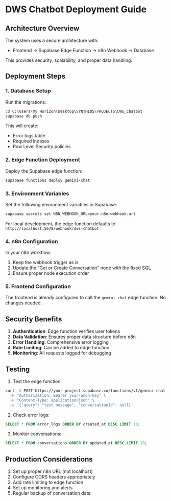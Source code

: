 # DWS Chatbot Deployment Guide

## Architecture Overview

The system uses a secure architecture with:
- Frontend → Supabase Edge Function → n8n Webhook → Database

This provides security, scalability, and proper data handling.

## Deployment Steps

### 1. Database Setup

Run the migrations:
```bash
cd C:\Users\My Horizon\Desktop\SYNTHIOS\PROJECTS\DWS_Chatbot
supabase db push
```

This will create:
- Error logs table
- Required indexes
- Row Level Security policies

### 2. Edge Function Deployment

Deploy the Supabase edge function:
```bash
supabase functions deploy gemini-chat
```

### 3. Environment Variables

Set the following environment variables in Supabase:
```bash
supabase secrets set N8N_WEBHOOK_URL=your-n8n-webhook-url
```

For local development, the edge function defaults to `http://localhost:5678/webhook/dws-chatbot`

### 4. n8n Configuration

In your n8n workflow:
1. Keep the webhook trigger as is
2. Update the "Get or Create Conversation" node with the fixed SQL
3. Ensure proper node execution order

### 5. Frontend Configuration

The frontend is already configured to call the `gemini-chat` edge function. No changes needed.

## Security Benefits

1. **Authentication**: Edge function verifies user tokens
2. **Data Validation**: Ensures proper data structure before n8n
3. **Error Handling**: Comprehensive error logging
4. **Rate Limiting**: Can be added to edge function
5. **Monitoring**: All requests logged for debugging

## Testing

1. Test the edge function:
```bash
curl -X POST https://your-project.supabase.co/functions/v1/gemini-chat \
  -H "Authorization: Bearer your-anon-key" \
  -H "Content-Type: application/json" \
  -d '{"query": "test message", "conversationId": null}'
```

2. Check error logs:
```sql
SELECT * FROM error_logs ORDER BY created_at DESC LIMIT 10;
```

3. Monitor conversations:
```sql
SELECT * FROM conversations ORDER BY updated_at DESC LIMIT 10;
```

## Production Considerations

1. Set up proper n8n URL (not localhost)
2. Configure CORS headers appropriately
3. Add rate limiting to edge function
4. Set up monitoring and alerts
5. Regular backup of conversation data
